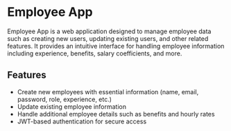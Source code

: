 # Employee App

Employee App is a web application designed to manage employee data such as creating new users, updating existing users, and other related features. It provides an intuitive interface for handling employee information including experience, benefits, salary coefficients, and more.

## Features

- Create new employees with essential information (name, email, password, role, experience, etc.)
- Update existing employee information
- Handle additional employee details such as benefits and hourly rates
- JWT-based authentication for secure access
